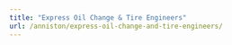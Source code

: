 ```yaml
---
title: "Express Oil Change & Tire Engineers"
url: /anniston/express-oil-change-and-tire-engineers/
---
```

